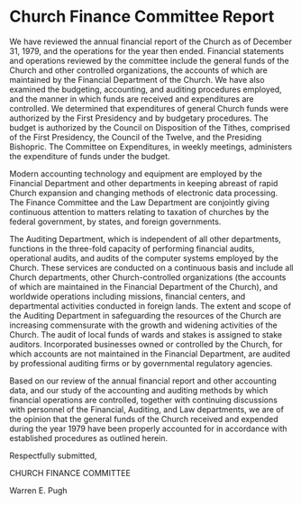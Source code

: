 # Church Finance Committee Report

We have reviewed the annual financial report of the Church as of December 31,
1979, and the operations for the year then ended. Financial statements and
operations reviewed by the committee include the general funds of the Church
and other controlled organizations, the accounts of which are maintained by
the Financial Department of the Church. We have also examined the budgeting,
accounting, and auditing procedures employed, and the manner in which funds
are received and expenditures are controlled. We determined that expenditures
of general Church funds were authorized by the First Presidency and by
budgetary procedures. The budget is authorized by the Council on Disposition
of the Tithes, comprised of the First Presidency, the Council of the Twelve,
and the Presiding Bishopric. The Committee on Expenditures, in weekly
meetings, administers the expenditure of funds under the budget.

Modern accounting technology and equipment are employed by the Financial
Department and other departments in keeping abreast of rapid Church expansion
and changing methods of electronic data processing. The Finance Committee and
the Law Department are conjointly giving continuous attention to matters
relating to taxation of churches by the federal government, by states, and
foreign governments.

The Auditing Department, which is independent of all other departments,
functions in the three-fold capacity of performing financial audits,
operational audits, and audits of the computer systems employed by the Church.
These services are conducted on a continuous basis and include all Church
departments, other Church-controlled organizations (the accounts of which are
maintained in the Financial Department of the Church), and worldwide
operations including missions, financial centers, and departmental activities
conducted in foreign lands. The extent and scope of the Auditing Department in
safeguarding the resources of the Church are increasing commensurate with the
growth and widening activities of the Church. The audit of local funds of
wards and stakes is assigned to stake auditors. Incorporated businesses owned
or controlled by the Church, for which accounts are not maintained in the
Financial Department, are audited by professional auditing firms or by
governmental regulatory agencies.

Based on our review of the annual financial report and other accounting data,
and our study of the accounting and auditing methods by which financial
operations are controlled, together with continuing discussions with personnel
of the Financial, Auditing, and Law departments, we are of the opinion that
the general funds of the Church received and expended during the year 1979
have been properly accounted for in accordance with established procedures as
outlined herein.

Respectfully submitted,

CHURCH FINANCE COMMITTEE

Warren E. Pugh

